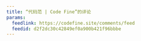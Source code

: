 ```yaml
---
title: “代码范 | Code Fine”的评论
params:
  feedlink: https://codefine.site/comments/feed
  feedid: d2f2dc30c42849ef0a900b421f96bbbe
---
```

